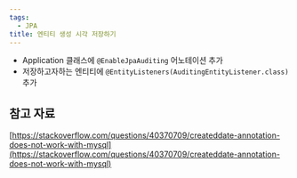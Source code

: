 ```yaml
---
tags:
  - JPA
title: 엔티티 생성 시각 저장하기
---
```



- Application 클래스에 `@EnableJpaAuditing` 어노테이션 추가
- 저장하고자하는 엔티티에 `@EntityListeners(AuditingEntityListener.class)` 추가

## 참고 자료

[https://stackoverflow.com/questions/40370709/createddate-annotation-does-not-work-with-mysql](https://stackoverflow.com/questions/40370709/createddate-annotation-does-not-work-with-mysql)
